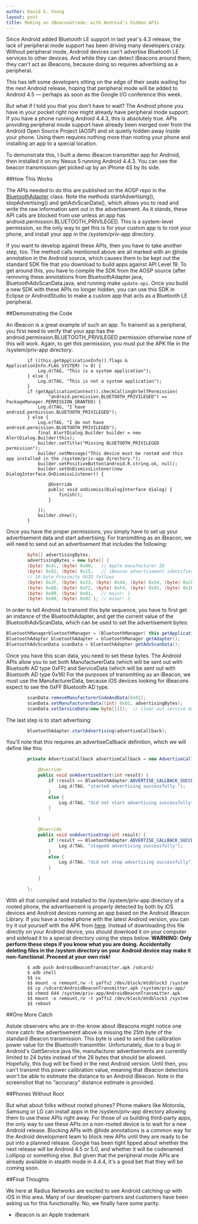 ```yaml
---
author: David G. Young
layout: post
title: Making an iBeacon&trade; with Android's hidden APIs
---
```


Since Android added Bluetooth LE support in last year's 4.3 release, the lack of peripheral mode support has been driving many developers crazy.   Without peripheral mode, Android devices can't advertise Bluetooth LE services to other devices.  And while they can detect iBeacons around them, they can't act as iBeacons, because doing so requires advertising as a peripheral.

This has left some developers sitting on the edge of their seats waiting for the next Android release, hoping that peripheral mode will be added to Android 4.5 — perhaps as soon as the Google I/O conference this week.

But what if I told you that you don't have to wait?  The Android phone you have in your pocket right now might already have peripheral mode support.  If you have a phone running Android 4.4.3, this is absolutely true.  APIs providing peripheral mode support have already been merged over from the Android Open Source Project (AOSP) and sit quietly hidden away inside your phone.  Using them requires nothing more than rooting your phone and installing an app to a special location.

To demonstrate this, I built a demo iBeacon transmitter app for Android, then installed it on my Nexus 5 running Android 4.4.3.  You can see the beacon transmission get picked up by an iPhone 4S by its side.



##How This Works

The APIs needed to do this are published on the AOSP repo in the [BluetoothAdapter](https://github.com/android/platform_frameworks_base/blob/master/core/java/android/bluetooth/BluetoothAdapter.java) class.    Note the methods startAdvertising(), stopAdvertising() and getAdvScanData(), which allows you to read and write the raw information sent out in the advertisement.   As it stands, these API calls are blocked from use unless an app has android.permission.BLUETOOTH_PRIVILEGED.  This is a system-level permission, so the only way to get this is for your custom app is to root your phone, and install your app in the /system/priv-app directory.

If you want to develop against these APIs, then you have to take another step, too.  The method calls mentioned above are all marked with an @hide annotation in the Android source, which causes them to be kept out the standard SDK file that you download to build apps against API Level 19.  To get around this, you have to compile the SDK from the AOSP source (after removing these annotations from BluetoothAdapter.java,  BluetoothAdvScanData.java, and running make `update-api`.  Once you build a new SDK with these APIs no longer hidden, you can use this SDK in Eclipse or AndroidStudio to make a custom app that acts as a Bluetooth LE peripheral.

##Demonstrating the Code

An iBeacon is a great example of such an app.  To transmit as a peripheral, you first need to verify that your app has the android.permission.BLUETOOTH_PRIVILEGED permission otherwise none of this will work.  Again, to get this permission, you must put the APK file in the /system/priv-app directory:

```javas
		if ((this.getApplicationInfo().flags & ApplicationInfo.FLAG_SYSTEM) != 0) {
			Log.d(TAG, "This is a system application");
		} else {
			Log.d(TAG, "This is not a system application");
		}
		if (getApplicationContext().checkCallingOrSelfPermission(
				"android.permission.BLUETOOTH_PRIVILEGED") == PackageManager.PERMISSION_GRANTED) {
			Log.d(TAG, "I have android.permission.BLUETOOTH_PRIVILEGED");
		} else {
			Log.e(TAG, "I do not have android.permission.BLUETOOTH_PRIVILEGED");
			final AlertDialog.Builder builder = new AlertDialog.Builder(this);
			builder.setTitle("Missing BLUETOOTH_PRIVILEGED permission");
			builder.setMessage("This device must be rooted and this app installed in the /system/priv-app directory.");
			builder.setPositiveButton(android.R.string.ok, null);
			builder.setOnDismissListener(new DialogInterface.OnDismissListener() {

				@Override
				public void onDismiss(DialogInterface dialog) {
					finish();
				}

			});
			builder.show();
		}
```

Once you have the proper permissions, you simply have to set up your advertisement data and start advertising.  For transmitting as an iBeacon, we will need to send out an advertisement that includes the following:

```java
		byte[] advertisingBytes;
		advertisingBytes = new byte[] {
		(byte) 0x4c, (byte) 0x00,   // Apple manufacturer ID
		(byte) 0x02, (byte) 0x15,   // iBeacon advertisement identifier
		// 16-byte Proximity UUID follows
		(byte) 0x2F, (byte) 0x23, (byte) 0x44, (byte) 0x54, (byte) 0xCF, (byte) 0x6D, (byte) 0x4a, (byte) 0x0F,
		(byte) 0xAD, (byte) 0xF2, (byte) 0xF4, (byte) 0x91, (byte) 0x1B, (byte) 0xA9, (byte) 0xFF, (byte) 0xA6,
		(byte) 0x00, (byte) 0x01,   // major: 1
		(byte) 0x00, (byte) 0x02 }; // minor: 2
```

In order to tell Android to transmit this byte sequence, you have to first get an instance of the BluetoothAdapter, and get the current value of the BluetoothAdvScanData, which can be used to set the advertisement bytes:

```java
BluetoothManagerbluetoothManager = (BluetoothManager) this.getApplicationContext().getSystemService(Context.BLUETOOTH_SERVICE);
BluetoothAdapter bluetoothAdapter = bluetoothManager.getAdapter();
BluetoothAdvScanData scanData = bluetoothAdapter.getAdvScanData();
```
Once you have this scan data, you need to set these bytes.  The Android APIs allow you to set both ManufacturerData (which will be sent out with Bluetooth AD type 0xFF) and ServiceData (which will be sent out with Bluetooth AD type 0x16)  For the purposes of transmitting as an iBeacon, we must use the ManufacturerData, because iOS devices looking for iBeacons expect to see the 0xFF Bluetooth AD type.

```java
		scanData.removeManufacturerCodeAndData(0x01);
		scanData.setManufacturerData((int) 0x01, advertisingBytes);
		scanData.setServiceData(new byte[]{});	// clear out service data.
```

The last step is to start advertising:

```java
		bluetoothAdapter.startAdvertising(advertiseCallback);
```

You'll note that this requires an advertiseCallback definition, which we will define like this:

```java
		private AdvertiseCallback advertiseCallback = new AdvertiseCallback() {

			@Override
			public void onAdvertiseStart(int result) {
				if (result == BluetoothAdapter.ADVERTISE_CALLBACK_SUCCESS) {
					Log.d(TAG, "started advertising successfully.");
				}
				else {
					Log.d(TAG, "did not start advertising successfully");
				}

			}

			@Override
			public void onAdvertiseStop(int result) {
				if (result == BluetoothAdapter.ADVERTISE_CALLBACK_SUCCESS) {
					Log.d(TAG, "stopped advertising successfully");
				}
				else {
					Log.d(TAG, "did not stop advertising successfully");
				}

			}

		};
```

With all that compiled and installed to the /system/priv-app directory of a rooted phone, the advertisement is properly detected by both by iOS devices and Android devices running an app based on the Android iBeacon Library.  If you have a rooted phone with the latest Android version, you can try it out yourself with the APK from [here](https://account.radiusnetworks.com/orders/new?sku=26).  Instead of downloading this file directly on your Android device, you should download it on your computer and sideload it to a special directory
using the steps below.  **WARNING:  Only perform these steps if you know what you are doing.  Accidentally deleting files in the /system directory on your Android device may make it non-functional.  Proceed at your own risk!**

```
		$ adb push AndroidBeaconTransmitter.apk /sdcard/
		$ adb shell
		$$ su
		$$ mount -o remount,rw -t yaffs2 /dev/block/mtdblock3 /system
		$$ cp /sdcard/AndroidBeaconTransmitter.apk /system/priv-app/
		$$ chmod 644 /system/priv-app/AndroidBeaconTransmitter.apk
		$$ mount -o remount,ro -t yaffs2 /dev/block/mtdblock3 /system
		$$ reboot
```

##One More Catch

Astute observers who are in-the-know about iBeacons might notice one more catch:  the advertisement above is missing the 25th byte of the standard iBeacon transmission.  This byte is used to send the calibration power value for the Bluetooth transmitter.  Unfortunately, due to a bug in Android's GattService.java file, manufacturer advertisements are currently limited to 24 bytes instead of the 26 bytes that should be allowed.  Hopefully, this bug will be fixed in the next Android version.  Until then, you can't transmit this power calibration value, meaning that iBeacon detectors won't be able to estimate the distance to an Android iBeacon.  Note in the screenshot that no “accuracy” distance estimate is provided.

##Phones Without Root

But what about folks without rooted phones?  Phone makers like Motorola, Samsung or LG can install apps in the /system/priv-app directory allowing them to use these APIs right away.  For those of us building third-party apps, the only way to use these APIs on a non-rooted device is to wait for a new Android release.  Blocking APIs with @hide annotations is a common way for the Android development team to block new APIs until they are ready to be put into a planned release.  Google has been tight lipped about whether the next release will be Android 4.5 or 5.0, and whether it will be codenamed Lollipop or something else.  But given that the peripheral mode APIs are already available in stealth mode in 4.4.4, it's a good bet that they will be coming soon.

##Final Thoughts

We here at Radius Networks are excited to see Android catching up with iOS in this area.  Many of our developer-partners and customers have been asking us for this functionality.  No, we finally have some parity.

* iBeacon is an Apple trademark


